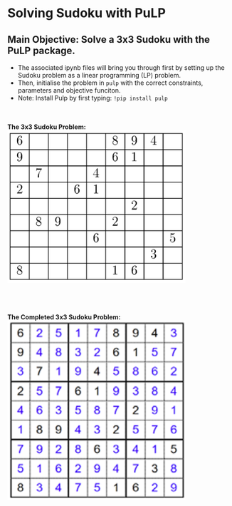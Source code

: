 # Solving Sudoku with PuLP
## Main Objective: Solve a 3x3 Sudoku with the PuLP package.<br>
- The associated ipynb files will bring you through first by setting up the Sudoku problem as a linear programming (LP) problem. <br>
- Then, initialise the problem in `pulp` with the correct constraints, parameters and objective funciton.<br>
- Note: Install Pulp by first typing: `!pip install pulp`
<br> <br> <br>

**The 3x3 Sudoku Problem:**<br>
<img src="images/prob.png" width="400">

<br> <br> <br>
**The Completed 3x3 Sudoku Problem:**<br>
<img src="images/sol.png" width="400">
